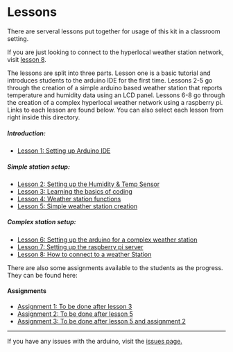 # Lessons

There are serveral lessons put together for usage of this kit in a classroom setting.

If you are just looking to connect to the hyperlocal weather station network, visit [lesson 8](lesson8.md).

The lessons are split into three parts. Lesson one is a basic tutorial and introduces students to the arduino IDE for the first time. Lessons 2-5 go through the creation of a simple arduino based weather station that reports temperature and humidity data using an LCD panel. Lessons 6-8 go through the creation of a complex hyperlocal weather network using a raspberry pi. Links to each lesson are found below. You can also select each lesson from right inside this directory.

##### Introduction:

* [Lesson 1: Setting up Arduino IDE](lesson1.md)

##### Simple station setup:
* [Lesson 2: Setting up the Humidity & Temp Sensor](lesson2.md)
* [Lesson 3: Learning the basics of coding](lesson3.md)
* [Lesson 4: Weather station functions](lesson4.md)
* [Lesson 5: Simple weather station creation](lesson5.md)

##### Complex station setup:
* [Lesson 6: Setting up the arduino for a complex weather station](lesson6.md)
* [Lesson 7: Setting up the raspberry pi server](lesson7.md)
* [Lesson 8: How to connect to a weather Station](lesson8.md)

There are also some assignments available to the students as the progress. They can be found here:

#### Assignments

* [Assignment 1: To be done after lesson 3](assignment1.md)
* [Assignment 2: To be done after lesson 5](assignment2.md)
* [Assignment 3: To be done after lesson 5 and assignment 2](assignment3.md)

---

If you have any issues with the arduino, visit the [issues page.](issues.md)
